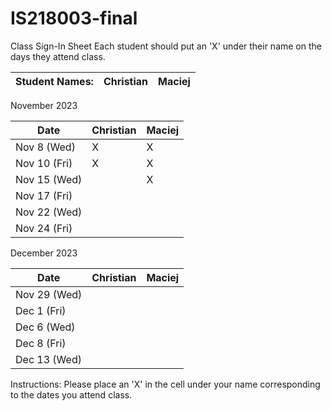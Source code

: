 # IS218003-final

Class Sign-In Sheet
Each student should put an 'X' under their name on the days they attend class.

Student Names: | Christian | Maciej    |
---------------|-----------|-----------|

November 2023

| Date        | Christian | Maciej    |
|-------------|-----------|-----------|
| Nov 8 (Wed) |     X     |      X    |
| Nov 10 (Fri)|     X     |      X    |
| Nov 15 (Wed)|           |      X    |
| Nov 17 (Fri)|           |           |
| Nov 22 (Wed)|           |           |<!-- Skipped for Thanksgiving -->
| Nov 24 (Fri)|           |           |<!-- Skipped for Thanksgiving -->

December 2023

| Date        | Christian | Maciej    |
|-------------|-----------|-----------|
| Nov 29 (Wed)|           |           |
| Dec 1 (Fri) |           |           |
| Dec 6 (Wed) |           |           |
| Dec 8 (Fri) |           |           |
| Dec 13 (Wed)|           |           |

Instructions: Please place an 'X' in the cell under your name corresponding to the dates you attend class.
